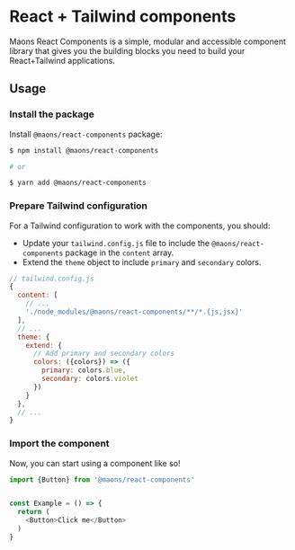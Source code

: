 # React + Tailwind components

Maons React Components is a simple, modular and accessible component library that gives you the building blocks you need to build your React+Tailwind applications.

## Usage

### Install the package
Install `@maons/react-components` package:

```sh
$ npm install @maons/react-components

# or 

$ yarn add @maons/react-components
```

### Prepare Tailwind configuration

For a Tailwind configuration to work with the components, you should:

- Update your `tailwind.config.js` file to include the `@maons/react-components` package in the `content` array.
- Extend the `theme` object to include `primary` and `secondary` colors.

```js
// tailwind.config.js 
{
  content: [
    // ...
    './node_modules/@maons/react-components/**/*.{js,jsx}'
  ],
  // ...
  theme: {
    extend: {
      // Add primary and secondary colors
      colors: ({colors}) => ({
        primary: colors.blue,
        secondary: colors.violet
      })
    }
  },
  // ...
}
```

### Import the component

Now, you can start using a component like so!

```js
import {Button} from '@maons/react-components'


const Example = () => {
  return (
    <Button>Click me</Button>
  )
}
```
